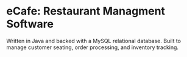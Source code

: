 eCafe: Restaurant Managment Software
=============
Written in Java and backed with a MySQL relational database.
Built to manage customer seating, order processing, and inventory tracking.
